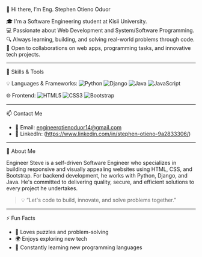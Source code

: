 👋 Hi there, I’m Eng. Stephen Otieno Oduor

🎓 I'm a Software Engineering student at Kisii University.  
💻 Passionate about Web Development and System/Software Programming.  
🔍 Always learning, building, and solving real-world problems through code.  
🤝 Open to collaborations on web apps, programming tasks, and innovative tech projects.

---

🚀 Skills & Tools

💡 Languages & Frameworks:
![Python](https://img.shields.io/badge/Python-3776AB?style=for-the-badge&logo=python&logoColor=white)
![Django](https://img.shields.io/badge/Django-092E20?style=for-the-badge&logo=django&logoColor=white)
![Java](https://img.shields.io/badge/Java-ED8B00?style=for-the-badge&logo=java&logoColor=white)
![JavaScript](https://img.shields.io/badge/JavaScript-F7DF1E?style=for-the-badge&logo=javascript&logoColor=black)

🌐 Frontend:
![HTML5](https://img.shields.io/badge/HTML5-E34F26?style=for-the-badge&logo=html5&logoColor=white)
![CSS3](https://img.shields.io/badge/CSS3-1572B6?style=for-the-badge&logo=css3&logoColor=white)
![Bootstrap](https://img.shields.io/badge/Bootstrap-563D7C?style=for-the-badge&logo=bootstrap&logoColor=white)

---

📫 Contact Me

- 📧 Email: engineerotienoduor14@gmail.com 
- 💼 LinkedIn: (https://www.linkedin.com/in/stephen-otieno-9a2833306/)

---

🔎 About Me

Engineer Steve is a self-driven Software Engineer who specializes in building responsive and visually appealing websites using HTML, CSS, and Bootstrap. For backend development, he works with Python, Django, and Java. He's committed to delivering quality, secure, and efficient solutions to every project he undertakes.

> 💡 “Let's code to build, innovate, and solve problems together.”

---

⚡ Fun Facts

- 🧠 Loves puzzles and problem-solving  
- 🌍 Enjoys exploring new tech  
- 🧰 Constantly learning new programming languages  
